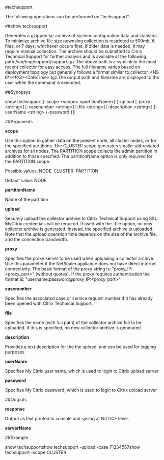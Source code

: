 #techsupport

The following operations can be performed on "techsupport":


##show techsupport

Generates a gzipped tar archive of system configuration data and statistics. To minimize archive file size newnslog collection is restricted to 500mb, 6 files, or 7 days, whichever occurs first. If older data is needed, it may require manual collection. The archive should be submitted to Citrix Technical Support for further analysis and is available at the following path:/var/tmp/support/support.tgz.The above path is a symlink to the most recent collector for easy access. The full filename varies based on deployment topology but generally follows a format similar to:collector_&lt;NS IP>_&lt;P/S>_&lt;DateTime>.tgz.The output path and filename are displayed to the user when the command is executed.


##Synopsys

show techsupport [-scope &lt;scope>  &lt;partitionName>] [-upload  [-proxy &lt;string>]  [-casenumber &lt;string>]  [-file &lt;string>]  [-description &lt;string>]  [-userName &lt;string>  {-password }]]


##Arguments

<b>scope</b>
Use this option to gather data on the present node, all cluster nodes, or for the specified partitions. The CLUSTER scope generates smaller abbreviated archives for all nodes. The PARTITION scope collects the admin partition in addition to those specified. The partitionName option is only required for the PARTITION scope.
Possible values: NODE, CLUSTER, PARTITION
Default value: NODE

<b>partitionName</b>
Name of the partition

<b>upload</b>
Securely upload the collector archive to Citrix Technical Support using SSL. MyCitrix credentials will be required. If used with the -file option, no new collector archive is generated. Instead, the specified archive is uploaded. Note that the upload operation time depends on the size of the archive file, and the connection bandwidth.

<b>proxy</b>
Specifies the proxy server to be used when uploading a collector archive. Use this parameter if the NetScaler appliance does not have direct internet connectivity. The basic format of the proxy string is: "proxy_IP:&lt;proxy_port&gt;" (without quotes). If the proxy requires authentication the format is: "username:password@proxy_IP:&lt;proxy_port&gt;"

<b>casenumber</b>
Specifies the associated case or service request number if it has already been opened with Citrix Technical Support.

<b>file</b>
Specifies the name (with full path) of the collector archive file to be uploaded. If this is specified, no new collector archive is generated.

<b>description</b>
Provides a text description for the the upload, and can be used for logging purposes.

<b>userName</b>
Specifies My Citrix user name, which is used to login to Citrix upload server

<b>password</b>
Specifies My Citrix password, which is used to login to Citrix upload server



##Outputs

<b>response</b>
Output as text printed to console and syslog at NOTICE level.

<b>serverName</b>



##Example

show techsupportshow techsupport -upload -case 71234567show techsupport -scope CLUSTER

